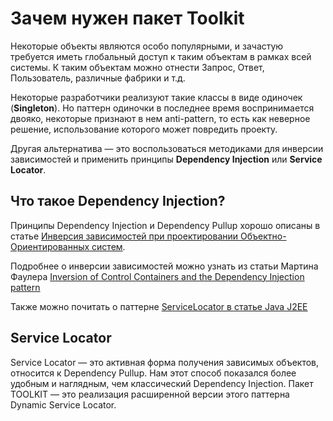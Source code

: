 # Зачем нужен пакет Toolkit
Некоторые объекты являются особо популярными, и зачастую требуется иметь глобальный доступ к таким объектам в рамках всей системы. К таким объектам можно отнести Запрос, Ответ, Пользователь, различные фабрики и т.д.

Некоторые разработчики реализуют такие классы в виде одиночек (**Singleton**). Но паттерн одиночки в последнее время воспринимается двояко, некоторые признают в нем anti-pattern, то есть как неверное решение, использование которого может повредить проекту.

Другая альтернатива — это воспользоваться методиками для инверсии зависимостей и применить принципы **Dependency Injection** или **Service Locator**.

## Что такое Dependency Injection?
Принципы Dependency Injection и Dependency Pullup хорошо описаны в статье [Инверсия зависимостей при проектировании Объектно-Ориентированных систем](http://wiki.agiledev.ru/doku.php?id=ooad:dependency_injection).

Подробнее о инверсии зависимостей можно узнать из статьи Мартина Фаулера [Inversion of Control Containers and the Dependency Injection pattern](http://martinfowler.com/articles/injection.html)

Также можно почитать о паттерне [ServiceLocator в статье Java J2EE](http://www.oracle.com/technetwork/java/index.html)

## Service Locator
Service Locator — это активная форма получения зависимых объектов, относится к Dependency Pullup. Нам этот способ показался более удобным и наглядным, чем классический Dependency Injection. Пакет TOOLKIT — это реализация расширенной версии этого паттерна Dynamic Service Locator.
